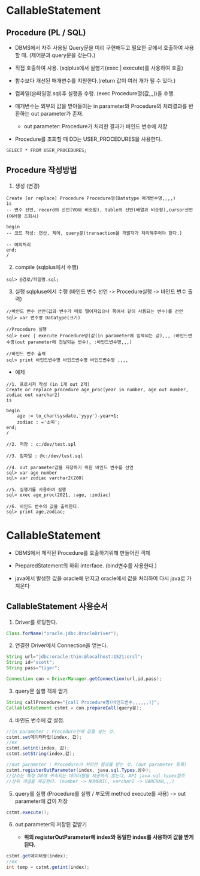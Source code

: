 # CallableStatement

## Procedure (PL / SQL)

* DBMS에서 자주 사용될 Query문을 미리 구현해두고 필요한 곳에서 호출하여 사용할 때. (제어문과 query문을 갖는다.)

* 직접 호출하여 사용. (sqlplus에서 실행기(exec | execute)를 사용하여 호출)

* 함수보다 개선된 매개변수를 지원한다.(return 값이 여러 개가 될 수 있다.)

* 컴파일(@파일명.sql)후 실행을 수행. (exec Procedure명(값,,,))을 수행.

* 매개변수는 외부의 값을 받아들이는 in parameter와 Procedure의 처리결과를 반환하는 out parameter가 존재.

    * out parameter: Procedure가 처리한 결과가 바인드 변수에 저장

* Procedure를 조회할 때 DD는 USER_PROCEDURES을 사용한다.
```
SELECT * FROM USER_PROCEDURES;
```

## Procedure 작성방법

1. 생성 (변경)
```
Create [or replace] Procedure Procedure명(Datatype 매개변수명,,,,)
is
-- 변수 선언, record의 선언(VO와 비슷함), table의 선언(배열과 비슷함),cursor선언(여러행 조회시)

begin
-- 코드 작성: 연산, 제어, query문(transaction을 개발자가 처리해주어야 한다.)

-- 예외처리
end;
/
```

2. compile (sqlplus에서 수행)
```
sql> @경로/파일명.sql;
```

3. 실행 sqlpluse에서 수행 (바인드 변수 선언 -> Procedure실행 -> 바인드 변수 출력)
```
//바인드 변수 선언(값과 변수가 따로 떨어져있으나 묶여서 같이 사용되는 변수)를 선언
sql> var 변수명 Datatype(크기)

//Procedure 실행
sql> exec | execute Procedure명(값(in parameter에 입력되는 값),,, :바인드변수명(out parameter에 전달되는 변수), :바인드변수명,,,)

//바인드 변수 출력
sql> print 바인드변수명 바인드변수명 바인드변수명 ,,,,
```

* 예제
```
//1. 프로시저 작성 (in 1개 out 2개)
Create or replace procedure age_proc(year in number, age out number, zodiac out varchar2) 
is
 
begin
    age := to_char(sysdate,'yyyy')-year+1;
    zodiac : ='소띠';
end;
/

//2. 저장 : c:/dev/test.spl

//3. 컴파일 : @c:/dev/test.sql

//4. out parameter값을 저장하기 위한 바인드 변수를 선언
sql> var age number
sql> var zodiac varchar2(200)

//5. 실행기를 사용하여 실행
sql> exec age_proc(2021, :age, :zodiac)

//6. 바인드 변수의 값을 출력한다.
sql> print age,zodiac;
```

# CallableStatement

* DBMS에서 제작된 Procedure를 호출하기위해 만들어진 객체

* PreparedStatement의 하위 interface. (bind변수를 사용한다.)

* java에서 발생한 값을 oracle에 던지고 oracle에서 값을 처리하여 다시 java로 가져온다


## CallableStatement 사용순서

1. Driver를 로딩한다.
```java
Class.forName("oracle.jdbc.OracleDriver");
```

2. 연결한 Driver에서 Connection을 얻는다.
```java
String url="jdbc:oracle:thin:@localhost:1521:orcl"; 
String id="scott";
String pass="tiger";

Connection con = DriverManager.getConnection(url,id,pass);
```

3. query문 실행 객체 얻기
```java
String callProcedure="{call Procedure명(바인드변수,,,,,,)}";
CallableStatement cstmt = con.prepareCall(query문);
```

4. 바인드 변수에 값 설정.
```java
//in parameter : Procedure안에 값을 넣는 것.
cstmt.set데이터타입(index, 값);
//ex
cstmt.setint(index, 값);
cstmt.setString(index,값);

//out parameter : Procedure가 처리한 결과를 받는 것. (out parameter 등록)
cstmt.registerOutParameter(index, java.sql.Types.상수);
//상수는 특정 DB에 귀속되는 데이터형을 제공하지 않는다, API java.sql.types참조
//상위 개념을 제공한다. (number -> NUMERIC, varchar2 -> VARCHAR,,,)
```

5. query를 실행 (Procedure를 실행 / 부모의 method execute를 사용) -> out parameter에 값이 저장
```java
cstmt.execute();
```

6. out parameter의 저장된 값받기

    * **위의 registerOutParameter에 index와 동일한 index를 사용하여 값을 받게 된다.**
```java
cstmt.get데이터형(index);
//ex
int temp = cstmt.getint(index);
```